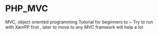 # PHP_MVC
MVC, object oriented programming Tutorial for beginners to ~
Try to run with XamPP first , later to move to any MVC framwork will help a lot